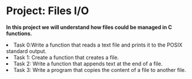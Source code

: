 <html>
<h1>Project: Files I/O</h1>
<p><strong>In this project we will understand how files could be managed in C functions.</strong></p>
<body>
<li>Task 0:Write a function that reads a text file and prints it to the POSIX standard output.</li>
<li>Task 1: Create a function that creates a file.</li>
<li>Task 2: Write a function that appends text at the end of a file.</li>
<li>Task 3: Write a program that copies the content of a file to another file.</li>
</body>
</html>